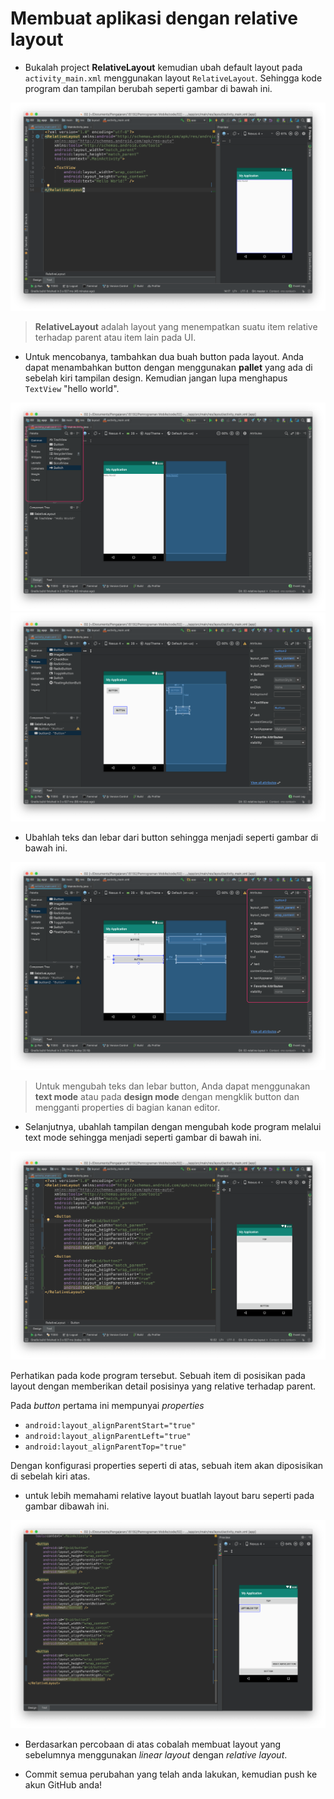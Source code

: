 # Membuat aplikasi dengan relative layout

- Bukalah project **RelativeLayout** kemudian ubah default layout pada
 `activity_main.xml` menggunakan layout `RelativeLayout`. Sehingga kode program
 dan tampilan berubah seperti gambar di bawah ini.

!['relativelayout'](images/02-relative-layout.png)

> **RelativeLayout** adalah layout yang menempatkan suatu item relative terhadap parent atau item lain pada UI.

- Untuk mencobanya, tambahkan dua buah button pada layout. Anda dapat menambahkan button dengan menggunakan **pallet** yang ada di sebelah kiri tampilan design. Kemudian jangan lupa menghapus `TextView` "hello world".

!['relativelayout'](images/02-relative-layout-button.png)
!['relativelayout'](images/02-relative-layout-button-drag.png)

- Ubahlah teks dan lebar dari button sehingga menjadi seperti gambar di bawah ini.

!['relativelayout'](images/02-relative-layout-button-width.png)

> Untuk mengubah teks dan lebar button, Anda dapat menggunakan **text mode** atau pada **design mode** dengan mengklik button dan mengganti properties di bagian kanan editor.

- Selanjutnya, ubahlah tampilan dengan mengubah kode program melalui text mode sehingga menjadi seperti gambar di bawah ini.

!['relativelayout'](images/02-relative-layout-buttonpos.png)

Perhatikan pada kode program tersebut. Sebuah item di posisikan pada layout dengan memberikan detail posisinya yang relative terhadap parent.

Pada _button_ pertama ini mempunyai _properties_

- `android:layout_alignParentStart="true"`
- `android:layout_alignParentLeft="true"`
- `android:layout_alignParentTop="true"`

Dengan konfigurasi properties seperti di atas, sebuah item akan diposisikan di sebelah kiri atas.

- untuk lebih memahami relative layout buatlah layout baru seperti pada gambar dibawah ini.

!['relativelayout'](images/02-relative-layout-button-baru.png)

- Berdasarkan percobaan di atas cobalah membuat layout yang sebelumnya menggunakan _linear layout_ dengan _relative layout_.

- Commit semua perubahan yang telah anda lakukan, kemudian push ke akun GitHub
 anda!

